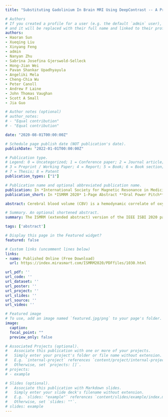 ```yaml
---
title: "Substituting Gadolinium In Brain MRI Using DeepContrast -- A Proof-Of-Concept Study in Mice"

# Authors
# If you created a profile for a user (e.g. the default `admin` user), write the username (folder name) here 
# and it will be replaced with their full name and linked to their profile.
authors:
- Haoran Sun
- Xueqing Liu
- Xinyang Feng
- admin
- Nanyan Zhu
- Sabrina Josefina Gjerswold-Selleck
- Hong-Jian Wei
- Pavan Shankar Upadhyayula
- Angeliki Mela
- Cheng-Chia Wu
- Peter Canoll
- Andrew F Laine
- John Thomas Vaughan
- Scott A Small
- Jia Guo

# Author notes (optional)
# author_notes:
# - "Equal contribution"
# - "Equal contribution"

date: "2020-08-01T00:00:00Z"

# Schedule page publish date (NOT publication's date).
publishDate: "2022-01-01T00:00:00Z"

# Publication type.
# Legend: 0 = Uncategorized; 1 = Conference paper; 2 = Journal article;
# 3 = Preprint / Working Paper; 4 = Report; 5 = Book; 6 = Book section;
# 7 = Thesis; 8 = Patent
publication_types: ["1"]

# Publication name and optional abbreviated publication name.
publication: In *International Society for Magnetic Resonance in Medicine (ISMRM)* 1-Page Abstract **Oral Power Pitch**
publication_short: In *ISMRM 2020* 1-Page Abstract **Oral Power Pitch**

abstract: Cerebral blood volume (CBV) is a hemodynamic correlate of oxygen metabolism and reflects brain activity and function. High-resolution CBV maps can be generated using the steady-state gadolinium-enhanced MRI technique. Recent studies suggest that the exogenous gadolinium based contrast agent (GBCA) can accumulate in the brain after frequent use. Here, we develop and optimize a deep learning algorithm, DeepContrast, which performs equally well as exogenous GBCA in mapping CBV of the normal brain tissue and enhancing glioblastoma. Together, these studies validate our hypothesis that a deep learning approach can potentially replace the need for GBCAs in brain MRI.

# Summary. An optional shortened abstract.
summary: The ISMRM (extended abstract) version of the IEEE ISBI 2020 paper.

tags: ['abstract']

# Display this page in the Featured widget?
featured: false

# Custom links (uncomment lines below)
links:
- name: Published Online (Free Download)
  url: https://index.mirasmart.com/ISMRM2020/PDFfiles/1030.html

url_pdf: ''
url_code: ''
url_dataset: ''
url_poster: ''
url_project: ''
url_slides: ''
url_source: ''
url_video: ''

# Featured image
# To use, add an image named `featured.jpg/png` to your page's folder. 
image:
  caption:
  focal_point: ""
  preview_only: false

# Associated Projects (optional).
#   Associate this publication with one or more of your projects.
#   Simply enter your project's folder or file name without extension.
#   E.g. `internal-project` references `content/project/internal-project/index.md`.
#   Otherwise, set `projects: []`.
# projects:
# - example

# Slides (optional).
#   Associate this publication with Markdown slides.
#   Simply enter your slide deck's filename without extension.
#   E.g. `slides: "example"` references `content/slides/example/index.md`.
#   Otherwise, set `slides: ""`.
# slides: example
---
```


<!-- {{% callout note %}}
Click the *Cite* button above to demo the feature to enable visitors to import publication metadata into their reference management software.
{{% /callout %}}

{{% callout note %}}
Create your slides in Markdown - click the *Slides* button to check out the example.
{{% /callout %}} -->

<!-- Supplementary notes can be added here, including [code, math, and images](https://wowchemy.com/docs/writing-markdown-latex/). -->
